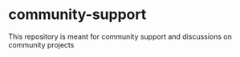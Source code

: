 # community-support
This repository is meant for community support and discussions on community projects
